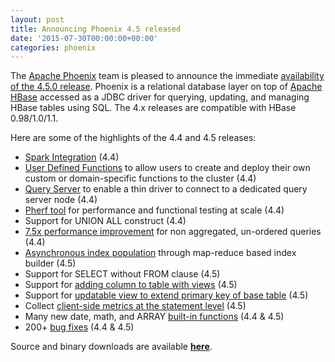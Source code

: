 ```yaml
---
layout: post
title: Announcing Phoenix 4.5 released
date: '2015-07-30T00:00:00+00:00'
categories: phoenix
---
```

<p>The <a href="http://phoenix.apache.org" target="_blank" title="Apache Phoenix">Apache Phoenix</a> team is pleased to announce the immediate <a href="http://phoenix.apache.org/download.html" target="_blank" title="download">availability of the 4.5.0 release</a>. Phoenix is a relational database layer&nbsp;on top of&nbsp;<a href="http://hbase.apache.org/" target="_blank" title="Apache HBase">Apache HBase</a>&nbsp;accessed as a JDBC driver for querying, updating, and managing HBase tables using SQL. The 4.x releases are compatible with HBase 0.98/1.0/1.1.</p> 
  <p>Here are some of the highlights of the 4.4 and 4.5 releases:</p> 
  <p> </p> 
  <ul> 
    <li><a href="http://phoenix.apache.org/phoenix_spark.html" target="_blank" title="Spark">Spark Integration</a> (4.4)</li> 
    <li><a href="http://phoenix.apache.org/udf.html" target="_blank" title="UDFs">User Defined Functions</a> to allow users to create and deploy their own custom or domain-specific functions to the cluster (4.4)</li> 
    <li><a href="http://phoenix.apache.org/server.html" target="_blank" title="Query Server">Query Server</a> to enable a thin driver to connect to a dedicated query server node (4.4)</li> 
    <li><a href="http://phoenix.apache.org/pherf.html" target="_blank" title="Pherf">Pherf tool</a>&nbsp;for performance and functional testing at scale (4.4)</li> 
    <li>Support for UNION ALL construct (4.4)</li> 
    <li><a href="https://issues.apache.org/jira/browse/PHOENIX-1779" target="_blank" title="metrics">7.5x performance improvement</a> for non aggregated, un-ordered queries (4.4)</li> 
    <li><a href="http://phoenix.apache.org/secondary_indexing.html#Asynchronous_Index_Population" target="_blank" title="Asynchronous Index Population">Asynchronous index population</a> through map-reduce based index builder (4.5)</li> 
    <li>Support for SELECT without FROM clause (4.5)</li> 
    <li>Support for <a href="https://issues.apache.org/jira/browse/PHOENIX-1504" target="_blank" title="metrics">adding column to table with views</a> (4.5)</li> 
    <li>Support for&nbsp;<a href="https://issues.apache.org/jira/browse/PHOENIX-978" target="_blank" title="metrics">updatable view to extend primary key of base table</a> (4.5)</li> 
    <li>Collect <a href="https://issues.apache.org/jira/browse/PHOENIX-1819" target="_blank" title="metrics">client-side metrics at the statement level</a> (4.5)</li> 
    <li>Many new date, math, and ARRAY <a href="http://phoenix.apache.org/language/functions.html" target="_blank" title="built-ins">built-in functions</a> (4.4 &amp; 4.5)</li> 
    <li>200+&nbsp;<a href="https://issues.apache.org/jira/secure/ReleaseNote.jspa?projectId=12315120&amp;version=12332152" target="_blank" title="bug fixes">bug fixes</a> (4.4 &amp; 4.5)</li> 
  </ul> 
  <p>Source and binary downloads are available&nbsp;<a href="http://phoenix.apache.org/download.html" target="_blank" title="latest release download"><strong>here</strong></a>.</p>
